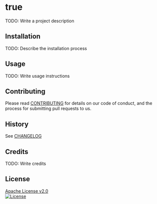 # true

TODO: Write a project description

## Installation

TODO: Describe the installation process

## Usage

TODO: Write usage instructions

## Contributing

Please read [CONTRIBUTING](CONTRIBUTING.markdown) for details on our code of conduct, and the process for submitting pull requests to us.

## History

See [CHANGELOG](CHANGELOG.markdown)

## Credits

TODO: Write credits

## License

[Apache License v2.0](LICENSE)  
[![License](https://img.shields.io/badge/license-Apache%202.0-blue.svg?style=flat)](http://www.apache.org/licenses/LICENSE-2.0.html)
